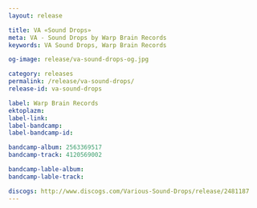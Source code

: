 ```yaml
---
layout: release

title: VA «Sound Drops»
meta: VA - Sound Drops by Warp Brain Records
keywords: VA Sound Drops, Warp Brain Records

og-image: release/va-sound-drops-og.jpg

category: releases
permalink: /release/va-sound-drops/
release-id: va-sound-drops

label: Warp Brain Records
ektoplazm: 
label-link: 
label-bandcamp: 
label-bandcamp-id: 

bandcamp-album: 2563369517
bandcamp-track: 4120569002

bandcamp-lable-album: 
bandcamp-lable-track: 

discogs: http://www.discogs.com/Various-Sound-Drops/release/2481187
---
```



